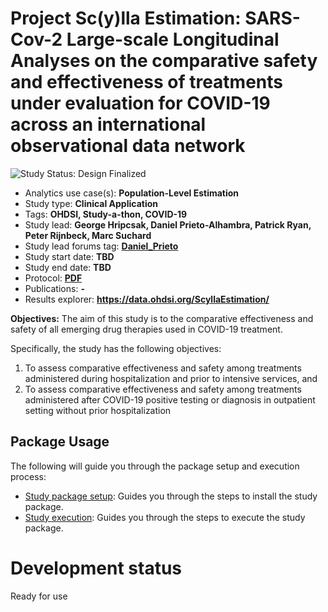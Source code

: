 Project Sc(y)lla Estimation: SARS-Cov-2 Large-scale Longitudinal Analyses on the comparative safety and effectiveness of treatments under evaluation for COVID-19 across an international observational data network
========================================================

<img src="https://img.shields.io/badge/Study%20Status-Design%20Finalized-brightgreen.svg" alt="Study Status: Design Finalized">

- Analytics use case(s): **Population-Level Estimation**
- Study type: **Clinical Application**
- Tags: **OHDSI, Study-a-thon, COVID-19**
- Study lead: **George Hripcsak, Daniel Prieto-Alhambra, Patrick Ryan, Peter Rijnbeck, Marc Suchard**
- Study lead forums tag: **[Daniel_Prieto](https://forums.ohdsi.org/u/daniel_prieto)**
- Study start date: **TBD**
- Study end date: **TBD**
- Protocol:
**[PDF](https://github.com/ohdsi-studies/ScyllaEstimation/blob/master/documents/Scylla_protocol_1_2_1.pdf)**
- Publications: **-**
- Results explorer: **https://data.ohdsi.org/ScyllaEstimation/**

**Objectives:**
The aim of this study is to the comparative effectiveness and safety of all emerging drug therapies used in COVID-19 treatment.

Specifically, the study has the following objectives:

1) To assess comparative effectiveness and safety among treatments administered during hospitalization and prior to intensive services, and
2) To assess comparative effectiveness and safety among treatments administered after COVID-19 positive testing or diagnosis in outpatient setting without prior hospitalization

## Package Usage

The following will guide you through the package setup and execution process:

- [Study package setup](StudyPackageSetup.md): Guides you through the steps to install the study package.
- [Study execution](StudyExecution.md): Guides you through the steps to execute the study package.

# Development status

Ready for use
